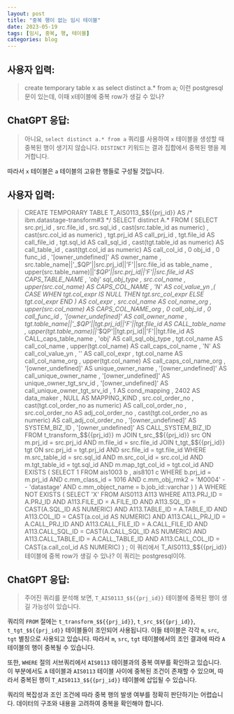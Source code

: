 ```yaml
---
layout: post
title: "중복 행이 없는 임시 테이블"
date: 2023-05-19
tags: [임시, 중복, 행, 테이블]
categories: blog
---
```


## 사용자 입력:
> create temporary table x as select distinct a.* from a;  이런 postgresql문이 있는데, 이때 x테이블에 중복 row가 생길 수 있나?

## ChatGPT 응답:
> 아니요, `select distinct a.* from a` 쿼리를 사용하여 `x` 테이블을 생성할 때 중복된 행이 생기지 않습니다. `DISTINCT` 키워드는 결과 집합에서 중복된 행을 제거합니다.

따라서 `x` 테이블은 `a` 테이블의 고유한 행들로 구성될 것입니다.

## 사용자 입력:
> CREATE TEMPORARY TABLE T_AIS0113_$${{prj_id}} AS    
/* ibm.datastage-transform#3 */    
SELECT
 distinct A.*
FROM
    (
        SELECT
            src.prj_id
            , src.file_id
            , src.sql_id
            , cast(src.table_id as numeric)
            , cast(src.col_id as numeric)
            , tgt.prj_id AS call_prj_id
            , tgt.file_id AS call_file_id
            , tgt.sql_id AS call_sql_id
            , cast(tgt.table_id as numeric) AS call_table_id
            , cast(tgt.col_id as numeric) AS call_col_id
            , 0 obj_id
            , 0 func_id
            , '[owner_undefined]' AS owner_name
            , src.table_name||'_$QP'||src.prj_id||'F'||src.file_id as table_name
            , upper(src.table_name)||'_$QP'||src.prj_id||'F'||src.file_id AS CAPS_TABLE_NAME
            , 'obj' sql_obj_type
            , src.col_name
            , upper(src.col_name) AS CAPS_COL_NAME
            , 'N' AS col_value_yn
            ,(
                CASE
                    WHEN tgt.col_expr IS NULL THEN tgt.src_col_expr
                    ELSE tgt.col_expr
                END
            ) AS col_expr
            , src.col_name AS col_name_org
            , upper(src.col_name) AS CAPS_COL_NAME_org
            , 0 call_obj_id
            , 0 call_func_id
            , '[owner_undefined]' AS call_owner_name
            , tgt.table_name||'_$QP'||tgt.prj_id||'F'||tgt.file_id AS CALL_table_name
            , upper(tgt.table_name)||'_$QP'||tgt.prj_id||'F'||tgt.file_id AS CALL_caps_table_name
            , 'obj' AS call_sql_obj_type
            , tgt.col_name AS call_col_name
            , upper(tgt.col_name) AS call_caps_col_name
            , 'N' AS call_col_value_yn
            , '' AS call_col_expr
            , tgt.col_name AS call_col_name_org
            , upper(tgt.col_name) AS call_caps_col_name_org
            , '[owner_undefined]' AS unique_owner_name
            , '[owner_undefined]' AS call_unique_owner_name
            , '[owner_undefined]' AS unique_owner_tgt_srv_id
            , '[owner_undefined]' AS call_unique_owner_tgt_srv_id
            , 1 AS cond_mapping
            , 2402 AS data_maker
            , NULL AS MAPPING_KIND
            , src.col_order_no
            , cast(tgt.col_order_no as numeric) AS call_col_order_no
            , src.col_order_no AS adj_col_order_no
            , cast(tgt.col_order_no as numeric) AS call_adj_col_order_no
            , '[owner_undefined]' AS SYSTEM_BIZ_ID
            , '[owner_undefined]' AS CALL_SYSTEM_BIZ_ID
        FROM  t_transform_$${{prj_id}} m
        JOIN t_src_$${{prj_id}} src ON m.prj_id = src.prj_id AND m.file_id = src.file_id
        JOIN t_tgt_$${{prj_id}} tgt ON src.prj_id = tgt.prj_id AND src.file_id = tgt.file_id 
        WHERE
            m.src_table_id = src.sql_id
            AND m.src_col_id = src.col_id
            AND m.tgt_table_id = tgt.sql_id
            AND m.map_tgt_col_id = tgt.col_id
            AND EXISTS (
            SELECT
                1
            FROM
                ais1003 b
                , ais8101 c
            WHERE
                b.prj_id = m.prj_id
                AND c.mm_class_id = 1016
                AND c.mm_obj_rmk2 = 'M0004'
                -- 'datastage'
                AND c.mm_object_name = b.job_id::varchar
            )            
    ) A
WHERE
    NOT EXISTS (
    SELECT
            'X'
    FROM
            AIS0113 A113
    WHERE
            A113.PRJ_ID = A.PRJ_ID
        AND A113.FILE_ID = A.FILE_ID
        AND A113.SQL_ID = CAST(A.SQL_ID AS NUMERIC)
        AND A113.TABLE_ID = A.TABLE_ID 
        AND A113.COL_ID = CAST(a.col_id AS NUMERIC)
        AND A113.CALL_PRJ_ID = A.CALL_PRJ_ID
        AND A113.CALL_FILE_ID = A.CALL_FILE_ID
        AND A113.CALL_SQL_ID = CAST(A.CALL_SQL_ID AS NUMERIC)
        AND A113.CALL_TABLE_ID = A.CALL_TABLE_ID
        AND A113.CALL_COL_ID = CAST(a.call_col_id AS NUMERIC)
    )
; 이 쿼리에서  T_AIS0113_$${{prj_id}} 테이블에 중복 row가 생길 수 있나? 이 쿼리는 postgresql이야.

## ChatGPT 응답:
> 주어진 쿼리를 분석해 보면, `T_AIS0113_$${{prj_id}}` 테이블에 중복된 행이 생길 가능성이 있습니다. 

쿼리의 `FROM` 절에는 `t_transform_$${{prj_id}}`, `t_src_$${{prj_id}}`, `t_tgt_$${{prj_id}}` 테이블들이 조인되어 사용됩니다. 이들 테이블은 각각 `m`, `src`, `tgt` 별칭으로 사용되고 있습니다. 따라서 `m`, `src`, `tgt` 테이블에서의 조인 결과에 따라 `A` 테이블의 행이 중복될 수 있습니다.

또한, `WHERE` 절의 서브쿼리에서 `AIS0113` 테이블과의 중복 여부를 확인하고 있습니다. 이 부분에서도 `A` 테이블과 `AIS0113` 테이블 사이에 중복된 조건이 존재할 수 있으며, 따라서 중복된 행이 `T_AIS0113_$${{prj_id}}` 테이블에 삽입될 수 있습니다.

쿼리의 복잡성과 조인 조건에 따라 중복 행의 발생 여부를 정확히 판단하기는 어렵습니다. 데이터의 구조와 내용을 고려하여 중복을 확인해야 합니다.

